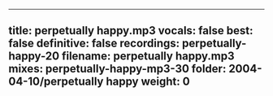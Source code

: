 
---
title: perpetually happy.mp3
vocals: false
best: false
definitive: false
recordings: perpetually-happy-20
filename: perpetually happy.mp3
mixes: perpetually-happy-mp3-30
folder: 2004-04-10/perpetually happy
weight: 0
---
